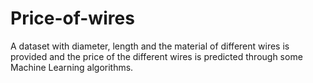 # Price-of-wires
A dataset with diameter, length and the material of different wires is provided and the price of the different wires is predicted through some Machine Learning algorithms.


